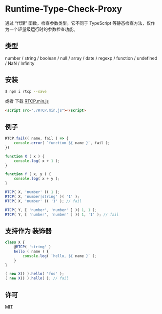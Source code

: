# Runtime-Type-Check-Proxy

通过 “代理” 函数，检查参数类型。它不同于 TypeScript 等静态检查方法，仅作为一个轻量级运行时的参数检查功能。

## 类型

number / string / boolean / null / array / date / regexp / function / undefined / NaN / Infinity

## 安装

```sh
$ npm i rtcp --save
```

或者 下载 [RTCP.min.js](https://github.com/yyued/Runtime-Type-Check-Proxy/blob/master/dist/RTCP.min.js)

```html
<script src="./RTCP.min.js"></script>
```

## 例子

```js
RTCP.fail(( name, fail ) => {
    console.error( `function ${ name }`, fail );
})

function X ( x ) {
    console.log( x + 1 );
}

function Y ( x, y ) {
    console.log( x + y );
}

RTCP( X, 'number' )( 1 );
RTCP( X, 'number|string' )( '1' );
RTCP( X, 'number' )( '1' ); // fail

RTCP( Y, [ 'number', 'number' ] )( 1, 1 );
RTCP( Y, [ 'number', 'number' ] )( 1, '1' ); // fail
```

## 支持作为 装饰器

```js
class X {
    @RTCP( 'string' )
    hello ( name ) {
        console.log( `hello, ${ name }` );
    }
}

( new X() ).hello( 'foo' );
( new X() ).hello( ); // fail
```

## 许可

[MIT](./LICENSE)
